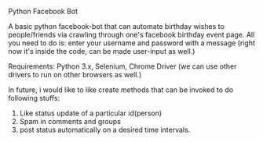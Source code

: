 Python Facebook Bot

A basic python facebook-bot that can automate birthday wishes to people/friends via crawling through one's facebook birthday event page.
All you need to do is: enter your username and password with a message (right now it's inside the code, can be made user-input as well.)

Requirements:
Python 3.x, Selenium, Chrome Driver (we can use other drivers to run on other browsers as well.)

In future, i would like to like create methods that can be invoked to do following stuffs:
1. Like status update of a particular id(person)
2. Spam in comments and groups
3. post status automatically on a desired time intervals.
